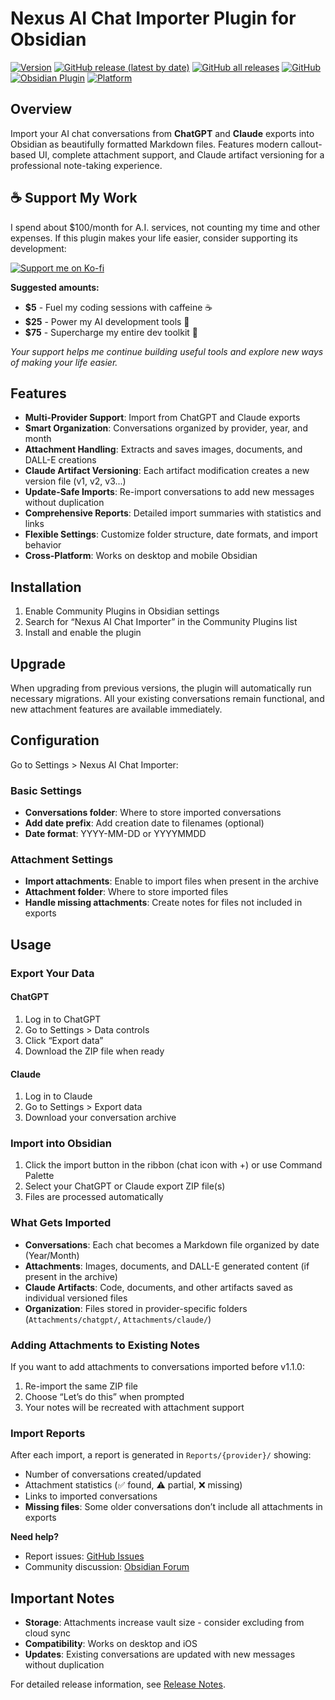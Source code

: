 # Nexus AI Chat Importer Plugin for Obsidian

[![Version](https://img.shields.io/badge/version-1.2.0-blue)](https://github.com/Superkikim/nexus-ai-chat-importer/releases/tag/1.2.0)
[![GitHub release (latest by date)](https://img.shields.io/github/v/release/superkikim/nexus-ai-chat-importer)](https://github.com/Superkikim/nexus-ai-chat-importer/releases/latest)
[![GitHub all releases](https://img.shields.io/github/downloads/superkikim/nexus-ai-chat-importer/total)](https://github.com/Superkikim/nexus-ai-chat-importer/releases)
[![GitHub](https://img.shields.io/github/license/superkikim/nexus-ai-chat-importer)](https://github.com/Superkikim/nexus-ai-chat-importer/blob/master/LICENSE)
[![Obsidian Plugin](https://img.shields.io/badge/Obsidian-Plugin-purple)](https://obsidian.md/)
[![Platform](https://img.shields.io/badge/Platform-Desktop%20%7C%20Mobile-blue)](https://obsidian.md/)

## Overview

Import your AI chat conversations from **ChatGPT** and **Claude** exports into Obsidian as beautifully formatted Markdown files. Features modern callout-based UI, complete attachment support, and Claude artifact versioning for a professional note-taking experience.

## ☕ Support My Work

I spend about $100/month for A.I. services, not counting my time and other expenses. If this plugin makes your life easier, consider supporting its development:

[![Support me on Ko-fi](https://ko-fi.com/img/githubbutton_sm.svg)](https://ko-fi.com/nexusplugins)

**Suggested amounts:**

- **$5** - Fuel my coding sessions with caffeine ☕
- **$25** - Power my AI development tools 🤖
- **$75** - Supercharge my entire dev toolkit 🚀

*Your support helps me continue building useful tools and explore new ways of making your life easier.*

## Features

- **Multi-Provider Support**: Import from ChatGPT and Claude exports
- **Smart Organization**: Conversations organized by provider, year, and month
- **Attachment Handling**: Extracts and saves images, documents, and DALL-E creations
- **Claude Artifact Versioning**: Each artifact modification creates a new version file (v1, v2, v3...)
- **Update-Safe Imports**: Re-import conversations to add new messages without duplication
- **Comprehensive Reports**: Detailed import summaries with statistics and links
- **Flexible Settings**: Customize folder structure, date formats, and import behavior
- **Cross-Platform**: Works on desktop and mobile Obsidian

## Installation

1. Enable Community Plugins in Obsidian settings
2. Search for “Nexus AI Chat Importer” in the Community Plugins list
3. Install and enable the plugin

## Upgrade

When upgrading from previous versions, the plugin will automatically run necessary migrations. All your existing conversations remain functional, and new attachment features are available immediately.

## Configuration

Go to Settings > Nexus AI Chat Importer:

### Basic Settings

- **Conversations folder**: Where to store imported conversations
- **Add date prefix**: Add creation date to filenames (optional)
- **Date format**: YYYY-MM-DD or YYYYMMDD

### Attachment Settings

- **Import attachments**: Enable to import files when present in the archive
- **Attachment folder**: Where to store imported files
- **Handle missing attachments**: Create notes for files not included in exports

## Usage

### Export Your Data

#### ChatGPT
1. Log in to ChatGPT
2. Go to Settings > Data controls
3. Click “Export data”
4. Download the ZIP file when ready

#### Claude
1. Log in to Claude
2. Go to Settings > Export data
3. Download your conversation archive

### Import into Obsidian

1. Click the import button in the ribbon (chat icon with +) or use Command Palette
2. Select your ChatGPT or Claude export ZIP file(s)
3. Files are processed automatically

### What Gets Imported

- **Conversations**: Each chat becomes a Markdown file organized by date (Year/Month)
- **Attachments**: Images, documents, and DALL-E generated content (if present in the archive)
- **Claude Artifacts**: Code, documents, and other artifacts saved as individual versioned files
- **Organization**: Files stored in provider-specific folders (`Attachments/chatgpt/`, `Attachments/claude/`)

### Adding Attachments to Existing Notes

If you want to add attachments to conversations imported before v1.1.0:

1. Re-import the same ZIP file
2. Choose “Let’s do this” when prompted
3. Your notes will be recreated with attachment support

### Import Reports

After each import, a report is generated in `Reports/{provider}/` showing:

- Number of conversations created/updated
- Attachment statistics (✅ found, ⚠️ partial, ❌ missing)
- Links to imported conversations
- **Missing files**: Some older conversations don’t include all attachments in exports

**Need help?**

- Report issues: [GitHub Issues](https://github.com/superkikim/nexus-ai-chat-importer/issues)
- Community discussion: [Obsidian Forum](https://forum.obsidian.md/t/plugin-nexus-ai-chat-importer-import-chatgpt-conversations-to-your-vault/71664/23)

## Important Notes

- **Storage**: Attachments increase vault size - consider excluding from cloud sync
- **Compatibility**: Works on desktop and iOS
- **Updates**: Existing conversations are updated with new messages without duplication

For detailed release information, see [Release Notes](RELEASE_NOTES.md).